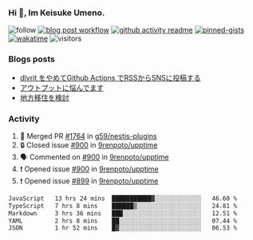 ### Hi 👋, Im Keisuke Umeno.

<!--
**9renpoto/9renpoto** is a ✨ _special_ ✨ repository because its `README.md` (this file) appears on your GitHub profile.

Here are some ideas to get you started:

- 🔭 I’m currently working on ...
- 🌱 I’m currently learning ...
- 👯 I’m looking to collaborate on ...
- 🤔 I’m looking for help with ...
- 💬 Ask me about ...
- 📫 How to reach me: ...
- 😄 Pronouns: ...
- ⚡ Fun fact: ...
-->

![follow](https://img.shields.io/github/followers/9renpoto?label=Follow&style=social)
[![blog post workflow](https://github.com/9renpoto/9renpoto/actions/workflows/blog.yml/badge.svg)](https://github.com/9renpoto/9renpoto/actions/workflows/blog.yml)
[![github activity readme](https://github.com/9renpoto/9renpoto/actions/workflows/activity.yml/badge.svg)](https://github.com/9renpoto/9renpoto/actions/workflows/activity.yml)
[![pinned-gists](https://github.com/9renpoto/9renpoto/actions/workflows/pin-gist.yml/badge.svg)](https://github.com/9renpoto/9renpoto/actions/workflows/pin-gist.yml)
[![wakatime](https://github.com/9renpoto/9renpoto/actions/workflows/waka-readme-status.yml/badge.svg)](https://github.com/9renpoto/9renpoto/actions/workflows/waka-readme-status.yml)
![visitors](https://komarev.com/ghpvc/?username=9renpoto&label=Profile%20views&color=0e75b6&style=flat)

### Blogs posts

<!-- BLOG-POST-LIST:START -->
- [dlvrit をやめてGithub Actions でRSSからSNSに投稿する](https://9renpoto.win/entry/2023/11/12/dlvrit-to-gh-actions)
- [アウトプットに悩んでます](https://9renpoto.win/entry/2023/11/11/technology-to-limit-input)
- [地方移住を検討](https://9renpoto.win/entry/2023/09/09/migration-plan)
<!-- BLOG-POST-LIST:END -->

### Activity

<!--START_SECTION:activity-->
1. 🎉 Merged PR [#1764](https://github.com/g59/nestjs-plugins/pull/1764) in [g59/nestjs-plugins](https://github.com/g59/nestjs-plugins)
2. 🔒 Closed issue [#900](https://github.com/9renpoto/upptime/issues/900) in [9renpoto/upptime](https://github.com/9renpoto/upptime)
3. 🗣 Commented on [#900](https://github.com/9renpoto/upptime/issues/900#issuecomment-1836418717) in [9renpoto/upptime](https://github.com/9renpoto/upptime)
4. ❗ Opened issue [#900](https://github.com/9renpoto/upptime/issues/900) in [9renpoto/upptime](https://github.com/9renpoto/upptime)
5. ❗ Opened issue [#899](https://github.com/9renpoto/upptime/issues/899) in [9renpoto/upptime](https://github.com/9renpoto/upptime)
<!--END_SECTION:activity-->

<!--START_SECTION:waka-->

```txt
JavaScript   13 hrs 24 mins  ███████████▓░░░░░░░░░░░░░   46.60 %
TypeScript   7 hrs 8 mins    ██████▒░░░░░░░░░░░░░░░░░░   24.81 %
Markdown     3 hrs 36 mins   ███░░░░░░░░░░░░░░░░░░░░░░   12.51 %
YAML         2 hrs 8 mins    ██░░░░░░░░░░░░░░░░░░░░░░░   07.44 %
JSON         1 hr 52 mins    █▓░░░░░░░░░░░░░░░░░░░░░░░   06.53 %
```

<!--END_SECTION:waka-->
